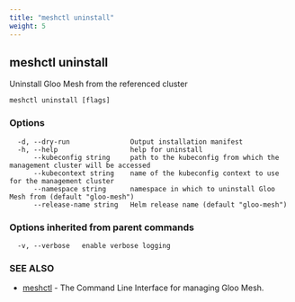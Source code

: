 ```yaml
---
title: "meshctl uninstall"
weight: 5
---
```

## meshctl uninstall

Uninstall Gloo Mesh from the referenced cluster

```
meshctl uninstall [flags]
```

### Options

```
  -d, --dry-run               Output installation manifest
  -h, --help                  help for uninstall
      --kubeconfig string     path to the kubeconfig from which the management cluster will be accessed
      --kubecontext string    name of the kubeconfig context to use for the management cluster
      --namespace string      namespace in which to uninstall Gloo Mesh from (default "gloo-mesh")
      --release-name string   Helm release name (default "gloo-mesh")
```

### Options inherited from parent commands

```
  -v, --verbose   enable verbose logging
```

### SEE ALSO

* [meshctl](../meshctl)	 - The Command Line Interface for managing Gloo Mesh.

